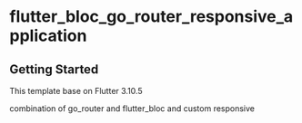 # flutter_bloc_go_router_responsive_application

## Getting Started

This template base on Flutter 3.10.5

combination of go_router and flutter_bloc and custom responsive
